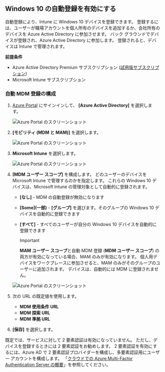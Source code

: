 ## <a name="enable-windows-10-automatic-enrollment"></a>Windows 10 の自動登録を有効にする

自動登録により、Intune に Windows 10 デバイスを登録できます。 登録するには、ユーザーが職場アカウントを個人所有のデバイスを追加するか、会社所有のデバイスを Azure Active Directory に参加させます。 バック グラウンドでデバイスが登録され、Azure Active Directory に参加します。 登録されると、デバイスは Intune で管理されます。

**前提条件**
- Azure Active Directory Premium サブスクリプション ([試用版サブスクリプション](http://go.microsoft.com/fwlink/?LinkID=816845))
- Microsoft Intune サブスクリプション


### <a name="configure-automatic-mdm-enrollment"></a>自動 MDM 登録の構成

1. [Azure Portal](https://portal.azure.com) にサインインして、 **[Azure Active Directory]** を選択します。

   ![Azure Portal のスクリーンショット](../media/auto-enroll-azure-main.png)

2. **[モビリティ (MDM と MAM)]** を選択します。

   ![Azure Portal のスクリーンショット](../media/auto-enroll-mdm.png)

3. **Microsoft Intune** を選択します。

   ![Azure Portal のスクリーンショット](../media/auto-enroll-intune.png)

4. **[MDM ユーザー スコープ]** を構成します。 どのユーザーのデバイスを Microsoft Intune で管理するのかを指定します。 これらの Windows 10 デバイスは、Microsoft Intune の管理対象として自動的に登録されます。

   - **[なし]** - MDM の自動登録が無効になります
   - **[Some]\(一部\)** - **[グループ]** を選びます。そのグループの Windows 10 デバイスを自動的に登録できます
   - **[すべて]** - すべてのユーザーが自分の Windows 10 デバイスを自動的に登録できます

      > [!IMPORTANT]
      > **MAM ユーザー スコープ**と自動 MDM 登録 (**MDM ユーザー スコープ**) の両方が有効になっている場合、MAM のみが有効になります。 個人用デバイスをワークプレースに参加させると、MAM のみがそのグループのユーザーに追加されます。 デバイスは、自動的には MDM に登録されません。

   ![Azure Portal のスクリーンショット](../media/auto-enroll-scope.png)

5. 次の URL の既定値を使用します。
    - **MDM 使用条件 URL**
    - **MDM 探索 URL**
    - **MDM 準拠 URL**

6. **[保存]** を選択します。

既定では、サービスに対して 2 要素認証は有効になっていません。 ただし、デバイスを登録するときには 2 要素認証をお勧めします。 2 要素認証を有効にするには、Azure AD で 2 要素認証プロバイダーを構成し、多要素認証用にユーザー アカウントを構成します。 「[クラウドでの Azure Multi-Factor Authentication Server の概要](https://docs.microsoft.com/azure/multi-factor-authentication/multi-factor-authentication-get-started-cloud)」を参照してください。
